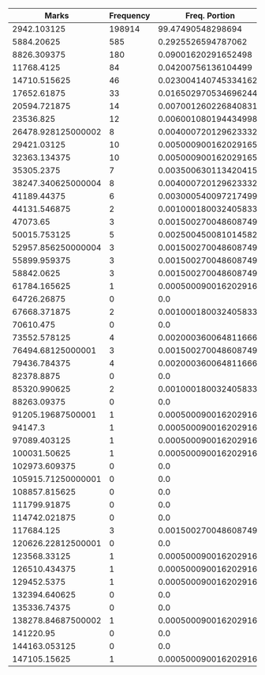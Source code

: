 | Marks | Frequency | Freq. Portion |
|-------|-----------|---------------|
| 2942.103125 | 198914 | 99.47490548298694 |
| 5884.20625 | 585 | 0.2925526594787062 |
| 8826.309375 | 180 | 0.09001620291652498 |
| 11768.4125 | 84 | 0.04200756136104499 |
| 14710.515625 | 46 | 0.023004140745334162 |
| 17652.61875 | 33 | 0.016502970534696244 |
| 20594.721875 | 14 | 0.007001260226840831 |
| 23536.825 | 12 | 0.006001080194434998 |
| 26478.928125000002 | 8 | 0.004000720129623332 |
| 29421.03125 | 10 | 0.005000900162029165 |
| 32363.134375 | 10 | 0.005000900162029165 |
| 35305.2375 | 7 | 0.0035006301134204157 |
| 38247.340625000004 | 8 | 0.004000720129623332 |
| 41189.44375 | 6 | 0.003000540097217499 |
| 44131.546875 | 2 | 0.001000180032405833 |
| 47073.65 | 3 | 0.0015002700486087496 |
| 50015.753125 | 5 | 0.0025004500810145826 |
| 52957.856250000004 | 3 | 0.0015002700486087496 |
| 55899.959375 | 3 | 0.0015002700486087496 |
| 58842.0625 | 3 | 0.0015002700486087496 |
| 61784.165625 | 1 | 0.0005000900162029165 |
| 64726.26875 | 0 | 0.0 |
| 67668.371875 | 2 | 0.001000180032405833 |
| 70610.475 | 0 | 0.0 |
| 73552.578125 | 4 | 0.002000360064811666 |
| 76494.68125000001 | 3 | 0.0015002700486087496 |
| 79436.784375 | 4 | 0.002000360064811666 |
| 82378.8875 | 0 | 0.0 |
| 85320.990625 | 2 | 0.001000180032405833 |
| 88263.09375 | 0 | 0.0 |
| 91205.19687500001 | 1 | 0.0005000900162029165 |
| 94147.3 | 1 | 0.0005000900162029165 |
| 97089.403125 | 1 | 0.0005000900162029165 |
| 100031.50625 | 1 | 0.0005000900162029165 |
| 102973.609375 | 0 | 0.0 |
| 105915.71250000001 | 0 | 0.0 |
| 108857.815625 | 0 | 0.0 |
| 111799.91875 | 0 | 0.0 |
| 114742.021875 | 0 | 0.0 |
| 117684.125 | 3 | 0.0015002700486087496 |
| 120626.22812500001 | 0 | 0.0 |
| 123568.33125 | 1 | 0.0005000900162029165 |
| 126510.434375 | 1 | 0.0005000900162029165 |
| 129452.5375 | 1 | 0.0005000900162029165 |
| 132394.640625 | 0 | 0.0 |
| 135336.74375 | 0 | 0.0 |
| 138278.84687500002 | 1 | 0.0005000900162029165 |
| 141220.95 | 0 | 0.0 |
| 144163.053125 | 0 | 0.0 |
| 147105.15625 | 1 | 0.0005000900162029165 |
